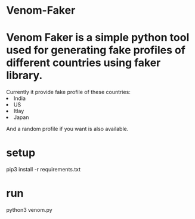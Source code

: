 # Venom-Faker
<h1>Venom Faker is a simple python tool used for generating fake profiles of different countries using faker library.</h1>
Currently it provide fake profile of these countries: 
<li>India</li>
<li>US</li>
<li>Itlay</li>
<li>Japan</li>

And a random profile if you want is also available.

# setup

pip3 install -r requirements.txt

# run
python3 venom.py
